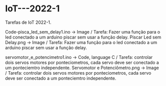 # IoT---2022-1
Tarefas de IoT 2022-1.

Code-pisca_led_sem_delay1.ino -> Image / Tarefa: Fazer uma função para o led conectado a um arduino piscar sem usar a função delay.
Piscar Led sem Delay.png -> Image / Tarefa: Fazer uma função para o led conectado a um arduino piscar sem usar a função delay.

servomotor_e_potencimetro1.ino -> Code, language C / Tarefa: controlar dois servos motores por ponteciometros, cada servo deve ser conectado a um ponteciemtro independente.
Servomotor e Potenciômetro.png -> Image / Tarefa: controlar dois servos motores por ponteciometros, cada servo deve ser conectado a um ponteciemtro independente.

